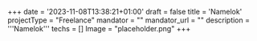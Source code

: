 +++
date = '2023-11-08T13:38:21+01:00'
draft = false
title = 'Namelok'
projectType = "Freelance"
mandator = ""
mandator_url = ""
description = '''Namelok'''
techs = []
Image = "placeholder.png"
+++